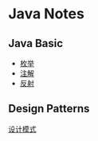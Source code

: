 # Java Notes

## Java Basic

- [枚举](./src/main/java/basic/enums/README.md)
- [注解](./src/main/java/basic/annotation/README.md)
- [反射](./src/main/java/basic/reflection/README.md)

## Design Patterns

[设计模式](./src/main/java/design/patterns/README.md)

